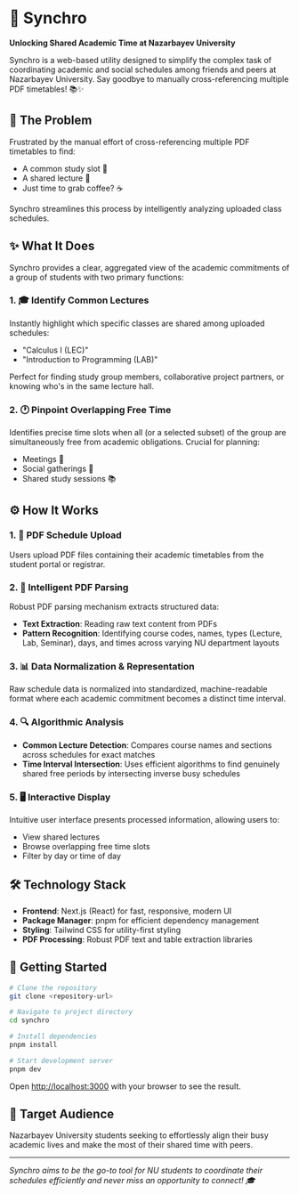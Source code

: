 # 🎯 Synchro

**Unlocking Shared Academic Time at Nazarbayev University**

Synchro is a web-based utility designed to simplify the complex task of coordinating academic and social schedules among friends and peers at Nazarbayev University. Say goodbye to manually cross-referencing multiple PDF timetables! 📚✨

## 🤔 The Problem

Frustrated by the manual effort of cross-referencing multiple PDF timetables to find:
- A common study slot 📖
- A shared lecture 👥
- Just time to grab coffee? ☕

Synchro streamlines this process by intelligently analyzing uploaded class schedules.

## ✨ What It Does

Synchro provides a clear, aggregated view of the academic commitments of a group of students with two primary functions:

### 1. 🎓 Identify Common Lectures
Instantly highlight which specific classes are shared among uploaded schedules:
- "Calculus I (LEC)" 
- "Introduction to Programming (LAB)"

Perfect for finding study group members, collaborative project partners, or knowing who's in the same lecture hall.

### 2. 🕐 Pinpoint Overlapping Free Time
Identifies precise time slots when all (or a selected subset) of the group are simultaneously free from academic obligations. Crucial for planning:
- Meetings 🤝
- Social gatherings 🎉
- Shared study sessions 📚

## ⚙️ How It Works

### 1. 📄 PDF Schedule Upload
Users upload PDF files containing their academic timetables from the student portal or registrar.

### 2. 🧠 Intelligent PDF Parsing
Robust PDF parsing mechanism extracts structured data:
- **Text Extraction**: Reading raw text content from PDFs
- **Pattern Recognition**: Identifying course codes, names, types (Lecture, Lab, Seminar), days, and times across varying NU department layouts

### 3. 📊 Data Normalization & Representation
Raw schedule data is normalized into standardized, machine-readable format where each academic commitment becomes a distinct time interval.

### 4. 🔍 Algorithmic Analysis
- **Common Lecture Detection**: Compares course names and sections across schedules for exact matches
- **Time Interval Intersection**: Uses efficient algorithms to find genuinely shared free periods by intersecting inverse busy schedules

### 5. 🖥️ Interactive Display
Intuitive user interface presents processed information, allowing users to:
- View shared lectures
- Browse overlapping free time slots
- Filter by day or time of day

## 🛠️ Technology Stack

- **Frontend**: Next.js (React) for fast, responsive, modern UI
- **Package Manager**: pnpm for efficient dependency management  
- **Styling**: Tailwind CSS for utility-first styling
- **PDF Processing**: Robust PDF text and table extraction libraries

## 🚀 Getting Started

```bash
# Clone the repository
git clone <repository-url>

# Navigate to project directory
cd synchro

# Install dependencies
pnpm install

# Start development server
pnpm dev
```

Open [http://localhost:3000](http://localhost:3000) with your browser to see the result.

## 🎯 Target Audience

Nazarbayev University students seeking to effortlessly align their busy academic lives and make the most of their shared time with peers.

---

*Synchro aims to be the go-to tool for NU students to coordinate their schedules efficiently and never miss an opportunity to connect! 🎓*
